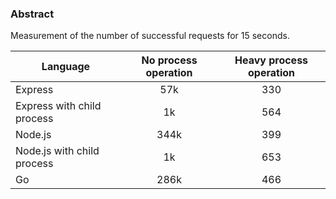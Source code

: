 
### Abstract

Measurement of the number of successful requests for 15 seconds.

|Language|No process operation|Heavy process operation|
|---|:---:|:---:|
|Express|57k|330|
|Express with child process|1k|564|
|Node.js|344k|399|
|Node.js with child process|1k|653|
|Go|286k|466|